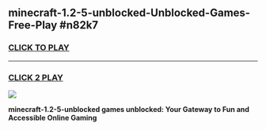 
## minecraft-1.2-5-unblocked-Unblocked-Games-Free-Play #n82k7
<h3>
<a href="https://us.freeplayer.one?title=minecraft-1.2-5-unblocked&ref=9M">CLICK TO PLAY</a></h3>
<hr>

<h3>
<a href="https://us.freeplayer.one?title=minecraft-1.2-5-unblocked&ref=9M">CLICK 2 PLAY</a>
  
</h3>

<a href="https://us.freeplayer.one?title=minecraft-1.2-5-unblocked&ref=9M"><img src="https://clearcache.store/games.png"></a>


**minecraft-1.2-5-unblocked games unblocked: Your Gateway to Fun and Accessible Online Gaming**
